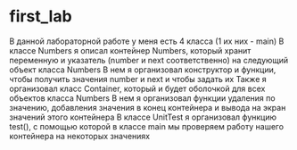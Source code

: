 # first_lab
В данной лабораторной работе у меня есть 4 класса (1 их них - main)
В классе Numbers я описал контейнер Numbers, который хранит переменную и указатель (number и next соответственно) на следующий объект класса Numbers
В нем я организовал конструктор и функции, чтобы получить значения number и next и чтобы задать их
Также я организовал класс Container, который и будет оболочкой для всех объектов класса Numbers
В нем я организовал функции удаления по значению, добавления значения в конец контейнера и вывода на экран значений этого контейнера
В классе UnitTest я организовал функцию test(), с помощью которой в классе main мы проверяем работу нашего контейнера на некоторых значениях
